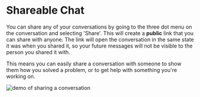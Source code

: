 # Shareable Chat

You can share any of your conversations by going to the three dot menu on the conversation and selecting 'Share'. This will create a **public** link that you can share with anyone. The link will open the conversation in the same state it was when you shared it, so your future messages will not be visible to the person you shared it with.

This means you can easily share a conversation with someone to show them how you solved a problem, or to get help with something you're working on.

![demo of sharing a conversation](https://assets.khoj.dev/shareable_conversations.gif)
